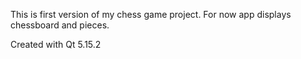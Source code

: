 This is first version of my chess game project. For now app displays chessboard and pieces.

Created with Qt 5.15.2
